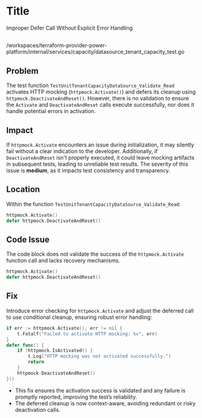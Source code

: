 # Title

Improper Defer Call Without Explicit Error Handling

##

/workspaces/terraform-provider-power-platform/internal/services/capacity/datasource_tenant_capacity_test.go

## Problem

The test function `TestUnitTenantCapacityDataSource_Validate_Read` activates HTTP mocking (`httpmock.Activate()`) and defers its cleanup using `httpmock.DeactivateAndReset()`. However, there is no validation to ensure the `Activate` and `DeactivateAndReset` calls execute successfully, nor does it handle potential errors in activation.

## Impact

If `httpmock.Activate` encounters an issue during initialization, it may silently fail without a clear indication to the developer. Additionally, if `DeactivateAndReset` isn't properly executed, it could leave mocking artifacts in subsequent tests, leading to unreliable test results. The severity of this issue is **medium**, as it impacts test consistency and transparency.

## Location

Within the function `TestUnitTenantCapacityDataSource_Validate_Read`:

```go
httpmock.Activate()
defer httpmock.DeactivateAndReset()
```

## Code Issue

The code block does not validate the success of the `httpmock.Activate` function call and lacks recovery mechanisms.

```go
httpmock.Activate()
defer httpmock.DeactivateAndReset()
```

## Fix

Introduce error checking for `httpmock.Activate` and adjust the deferred call to use conditional cleanup, ensuring robust error handling:

```go
if err := httpmock.Activate(); err != nil {
    t.Fatalf("Failed to activate HTTP mocking: %v", err)
}
defer func() {
    if !httpmock.IsActivated() {
        t.Log("HTTP mocking was not activated successfully.")
        return
    }
    httpmock.DeactivateAndReset()
}()
```

- This fix ensures the activation success is validated and any failure is promptly reported, improving the test’s reliability.
- The deferred cleanup is now context-aware, avoiding redundant or risky deactivation calls.
